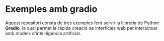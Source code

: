 # Exemples amb gradio
Aquest repositori consta de tres exemples fent servir la llibreria de Python **Gradio**, la qual permet la ràpida creació de interfícies web per interactuar amb models d'intel·ligéncia artificial.